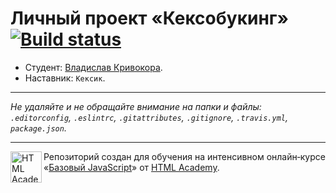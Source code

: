 # Личный проект «Кексобукинг» [![Build status][travis-image]][travis-url]

* Студент: [Владислав Кривокора](https://up.htmlacademy.ru/javascript/11/user/167185).
* Наставник: `Кексик`.

---

_Не удаляйте и не обращайте внимание на папки и файлы:_<br>
_`.editorconfig`, `.eslintrc`, `.gitattributes`, `.gitignore`, `.travis.yml`, `package.json`._

---

<a href="https://htmlacademy.ru/intensive/javascript"><img align="left" width="50" height="50" title="HTML Academy" src="https://up.htmlacademy.ru/static/img/intensive/javascript/logo-for-github.svg"></a>

Репозиторий создан для обучения на интенсивном онлайн‑курсе «[Базовый JavaScript](https://htmlacademy.ru/intensive/javascript)» от [HTML Academy](https://htmlacademy.ru).

[travis-image]: https://travis-ci.org/htmlacademy-javascript/167185-keksobooking.svg?branch=master
[travis-url]: https://travis-ci.org/htmlacademy-javascript/167185-keksobooking
